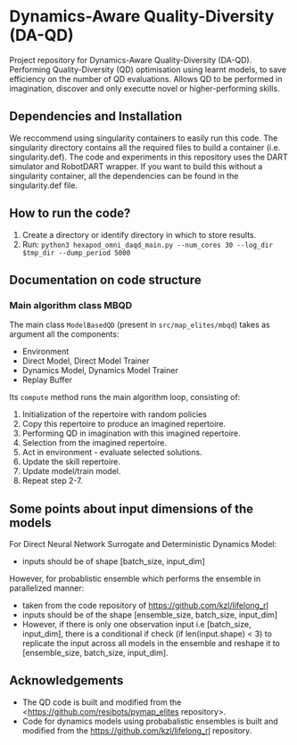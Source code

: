 # Dynamics-Aware Quality-Diversity (DA-QD)

Project repository for Dynamics-Aware Quality-Diversity (DA-QD). 
Performing Quality-Diversity (QD) optimisation using learnt models, to save efficiency on the number of QD evaluations.
Allows QD to be performed in imagination, discover and only executte novel or higher-performing skills.

## Dependencies and Installation
We reccommend using singularity containers to easily run this code. The singularity directory contains all the required files to build a container (i.e. singularity.def).
The code and experiments in this repository uses the DART simulator and RobotDART wrapper. If you want to build this without a singularity container, all the dependencies can be found in the singularity.def file. 

## How to run the code?
1. Create a directory or identify directory in which to store results.
2. Run:
```python3 hexapod_omni_daqd_main.py --num_cores 30 --log_dir $tmp_dir --dump_period 5000```


## Documentation on code structure
### Main algorithm class MBQD
The main class `ModelBasedQD` (present in `src/map_elites/mbqd`) takes as argument all the components:
  - Environment
  - Direct Model, Direct Model Trainer
  - Dynamics Model, Dynamics Model Trainer
  - Replay Buffer

Its `compute` method runs the main algorithm loop, consisting of:
1. Initialization of the repertoire with random policies
2. Copy this repertoire to produce an imagined repertoire.
3. Performing QD in imagination with this imagined repertoire.
4. Selection from the imagined repertoire.
5. Act in environment - evaluate selected solutions.
6. Update the skill repertoire.
7. Update model/train model.
8. Repeat step 2-7.

## Some points about input dimensions of the models
For Direct Neural Network Surrogate and Deterministic Dynamics Model:
- inputs should be of shape [batch_size, input_dim]

However, for probablistic ensemble which performs the ensemble in parallelized manner:
- taken from the code repository of https://github.com/kzl/lifelong_rl
- inputs should be of the shape [ensemble_size, batch_size, input_dim]
- However, if there is only one observation input i.e [batch_size, input_dim], there is a conditional if check (if len(input.shape) < 3) to replicate the input across all models in the ensemble and reshape it to [ensemble_size, batch_size, input_dim].

## Acknowledgements
- The QD code is built and modified from the <https://github.com/resibots/pymap_elites repository>.
- Code for dynamics models using probabalistic ensembles is built and modified from the <https://github.com/kzl/lifelong_rl> repository.

